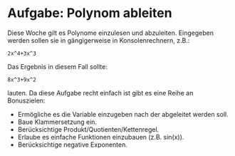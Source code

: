 Aufgabe: Polynom ableiten
=========================
Diese Woche gilt es Polynome einzulesen und abzuleiten. Eingegeben werden sollen sie in gängigerweise in Konsolenrechnern, z.B.:

	2x^4+3x^3

Das Ergebnis in diesem Fall sollte:

	8x^3+9x^2

lauten. Da diese Aufgabe recht einfach ist gibt es eine Reihe an Bonuszielen:

 * Ermögliche es die Variable einzugeben nach der abgeleitet werden soll.
 * Baue Klammersetzung ein.
 * Berücksichtige Produkt/Quotienten/Kettenregel.
 * Erlaube es einfache Funktionen einzubauen (z.B. sin(x)).
 * Berücksichtige negative Exponenten.
